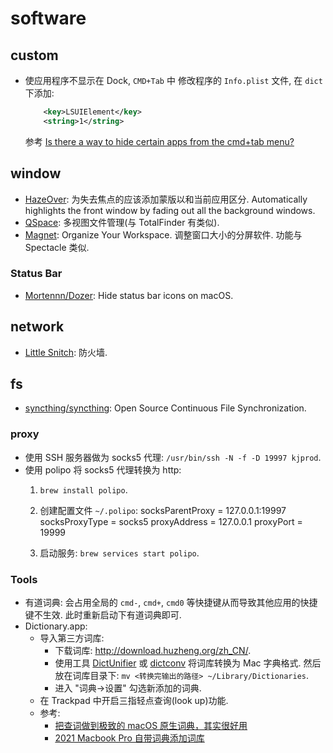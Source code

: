 # software

## custom

* 使应用程序不显示在 Dock, `CMD+Tab` 中
    修改程序的 `Info.plist` 文件, 在 `dict` 下添加:
    
    ```xml
        <key>LSUIElement</key>
        <string>1</string>
    ```
    参考 [Is there a way to hide certain apps from the cmd+tab menu?](https://apple.stackexchange.com/questions/92004/is-there-a-way-to-hide-certain-apps-from-the-cmdtab-menu)
    
    
## window
* [HazeOver](https://hazeover.com/): 为失去焦点的应该添加蒙版以和当前应用区分. Automatically highlights the front window by fading out all the background windows.
* [QSpace](https://apps.apple.com/cn/app/id1469774098): 多视图文件管理(与 TotalFinder 有类似).
* [Magnet](https://magnet.crowdcafe.com/): Organize Your Workspace. 调整窗口大小的分屏软件. 功能与 Spectacle 类似.

### Status Bar
* [Mortennn/Dozer](https://github.com/Mortennn/Dozer): Hide status bar icons on macOS.
    
## network
* [Little Snitch](https://www.obdev.at/products/littlesnitch/index.html): 防火墙.


## fs
* [syncthing/syncthing](https://github.com/syncthing/syncthing): Open Source Continuous File Synchronization.  

### proxy

* 使用 SSH 服务器做为 socks5 代理: `/usr/bin/ssh -N -f -D 19997 kjprod`.
* 使用 polipo 将 socks5 代理转换为 http:
    1. `brew install polipo`.
    2. 创建配置文件 `~/.polipo`:
        socksParentProxy = 127.0.0.1:19997
        socksProxyType = socks5
        proxyAddress = 127.0.0.1
        proxyPort = 19999       

    3. 启动服务: `brew services start polipo`.



### Tools

* 有道词典: 会占用全局的 `cmd-`, `cmd+`, `cmd0` 等快捷键从而导致其他应用的快捷键不生效. 此时重新启动下有道词典即可. 
* Dictionary.app: 
    * 导入第三方词库: 
        * 下载词库: http://download.huzheng.org/zh_CN/.
        * 使用工具 [DictUnifier](https://github.com/jjgod/mac-dictionary-kit) 或 [dictconv](https://github.com/ritou11/dictconv) 将词库转换为 Mac 字典格式. 然后放在词库目录下: `mv <转换完输出的路径> ~/Library/Dictionaries`.
        * 进入 "词典->设置" 勾选新添加的词典.
    * 在 Trackpad 中开启三指轻点查询(look up)功能.
    * 参考: 
        * [把查词做到极致的 macOS 原生词典，其实很好用](https://sspai.com/post/43155)
        * [2021 Macbook Pro 自带词典添加词库](https://zhuanlan.zhihu.com/p/365794977)
